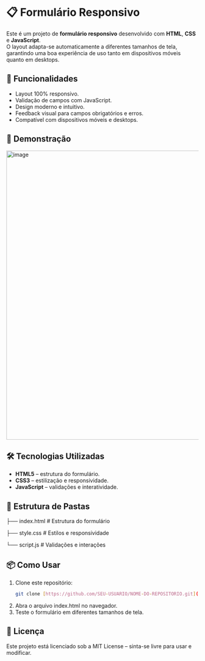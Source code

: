 # 📋 Formulário Responsivo

Este é um projeto de **formulário responsivo** desenvolvido com **HTML**, **CSS** e **JavaScript**.  
O layout adapta-se automaticamente a diferentes tamanhos de tela, garantindo uma boa experiência de uso tanto em dispositivos móveis quanto em desktops.

## 🚀 Funcionalidades
- Layout 100% responsivo.
- Validação de campos com JavaScript.
- Design moderno e intuitivo.
- Feedback visual para campos obrigatórios e erros.
- Compatível com dispositivos móveis e desktops.

## 📸 Demonstração

<img width="741" height="755" alt="image" src="https://github.com/user-attachments/assets/6ae01018-698f-4302-9004-177a19e86df6" />


## 🛠 Tecnologias Utilizadas
- **HTML5** – estrutura do formulário.
- **CSS3** – estilização e responsividade.
- **JavaScript** – validações e interatividade.

## 📂 Estrutura de Pastas
├── index.html # Estrutura do formulário

├── style.css # Estilos e responsividade

└── script.js # Validações e interações

## 📦 Como Usar
1. Clone este repositório:
   ```bash
   git clone [https://github.com/SEU-USUARIO/NOME-DO-REPOSITORIO.git](https://github.com/thbraga1/Formulario-responsivo.git)
   
2. Abra o arquivo index.html no navegador.
3. Teste o formulário em diferentes tamanhos de tela.

## 📄 Licença
Este projeto está licenciado sob a MIT License – sinta-se livre para usar e modificar.

